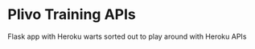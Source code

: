 Plivo Training APIs
==================

Flask app with Heroku warts sorted out to play around with Heroku APIs
